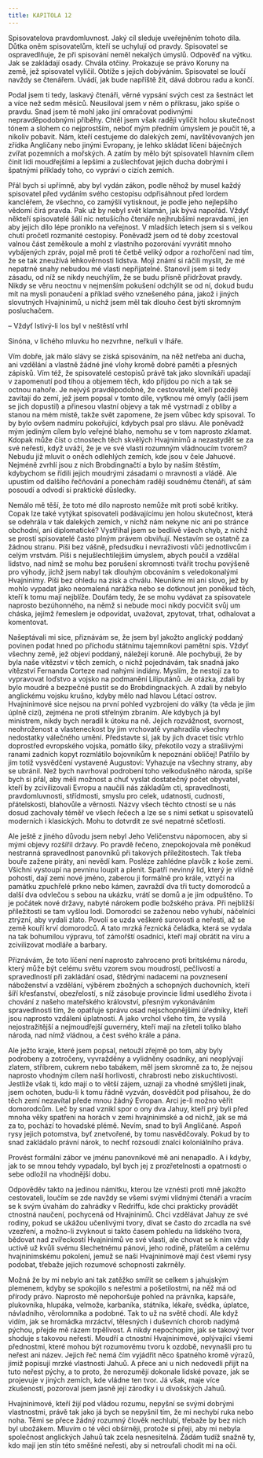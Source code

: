 ```yaml
---
title: KAPITOLA 12
---
```


Spisovatelova pravdomluvnost. Jaký cíl sleduje uveřejněním tohoto díla. Důtka oněm spisovatelům, kteří se uchylují od pravdy. Spisovatel se ospravedlňuje, že při spisování neměl nekalých úmyslů. Odpověď na výtku. Jak se zakládají osady. Chvála otčiny. Prokazuje se právo Koruny na země, jež spisovatel vylíčil. Obtíže s jejich dobýváním. Spisovatel se loučí navždy se čtenářem. Uvádí, jak bude napříště žít, dává dobrou radu a končí.

Podal jsem ti tedy, laskavý čtenáři, věrné vypsání svých cest za šestnáct let a více než sedm měsíců. Neusiloval jsem v něm o příkrasu, jako spíše o pravdu. Snad jsem tě mohl jako jiní omračovat podivnými nepravděpodobnými příběhy. Chtěl jsem však raději vylíčit holou skutečnost tónem a slohem co nejprostším, neboť mým předním úmyslem je poučit tě, a nikoliv pobavit. Nám, kteří cestujeme do dalekých zemí, navštěvovaných jen zřídka Angličany nebo jinými Evropany, je lehko skládat líčení báječných zvířat pozemních a mořských. A zatím by mělo být spisovateli hlavním cílem činit lidi moudřejšími a lepšími a zušlechťovat jejich ducha dobrými i špatnými příklady toho, co vypráví o cizích zemích.

Přál bych si upřímně, aby byl vydán zákon, podle něhož by musel každý spisovatel před vydáním svého cestopisu odpřisáhnout před lordem kancléřem, že všechno, co zamýšlí vytisknout, je podle jeho nejlepšího vědomí čirá pravda. Pak už by nebyl svět klamán, jak bývá napořád. Vždyť někteří spisovatelé šálí nic netušícího čtenáře nejhrubšími nepravdami, jen aby jejich dílo lépe proniklo na veřejnost. V mladších letech jsem si s velkou chutí pročetl rozmanité cestopisy. Poněvadž jsem od té doby zcestoval valnou část zeměkoule a mohl z vlastního pozorování vyvrátit mnoho vybájených zpráv, pojal mě proti té četbě veliký odpor a rozhořčení nad tím, že se tak zneužívá lehkověrnosti lidstva. Moji známí si ráčili myslit, že mé nepatrné snahy nebudou mé vlasti nepřijatelné. Stanovil jsem si tedy zásadu, od níž se nikdy neuchýlím, že se budu přísně přidržovat pravdy. Nikdy se věru neoctnu v nejmenším pokušení odchýlit se od ní, dokud budu mít na mysli ponaučení a příklad svého vznešeného pána, jakož i jiných slovutných Hvajninimů, u nichž jsem měl tak dlouho čest býti skromným posluchačem.

– Vždyť lstivý-li los byl v neštěstí vrhl

Sinóna, v lichého mluvku ho nezvrhne, neřkuli v lháře.

Vím dobře, jak málo slávy se získá spisováním, na něž netřeba ani ducha, ani vzdělání a vlastně žádné jiné vlohy kromě dobré paměti a přesných zápisků. Vím též, že spisovatelé cestopisů právě tak jako slovníkáři upadají v zapomenutí pod tíhou a objemem těch, kdo přijdou po nich a tak se octnou nahoře. Je nejvýš pravděpodobné, že cestovatelé, kteří později zavítají do zemí, jež jsem popsal v tomto díle, vytknou mé omyly (ačli jsem se jich dopustil) a přinesou vlastní objevy a tak mě vystrnadí z obliby a stanou na mém místě, takže svět zapomene, že jsem vůbec kdy spisoval. To by bylo ovšem nadmíru pokořující, kdybych psal pro slávu. Ale poněvadž mým jediným cílem bylo veřejné blaho, nemohu se v tom naprosto zklamat. Kdopak může číst o ctnostech těch skvělých Hvajninimů a nezastydět se za své neřesti, když uváží, že je ve své vlasti rozumným vládnoucím tvorem? Nebudu již mluvit o oněch odlehlých zemích, kde jsou v čele Jahuové. Nejméně zvrhlí jsou z nich Brobdingnačtí a bylo by naším štěstím, kdybychom se řídili jejich moudrými zásadami o mravnosti a vládě. Ale upustím od dalšího řečňování a ponechám raději soudnému čtenáři, ať sám posoudí a odvodí si praktické důsledky.

Nemálo mě těší, že toto mé dílo naprosto nemůže mít proti sobě kritiky. Copak lze také vytýkat spisovateli podávajícímu jen holou skutečnost, která se odehrála v tak dalekých zemích, v nichž nám nekyne nic ani po stránce obchodní, ani diplomatické? Vystříhal jsem se bedlivě všech chyb, z nichž se prostí spisovatelé často plným právem obviňují. Nestavím se ostatně za žádnou stranu. Píši bez vášně, předsudku i nevraživosti vůči jednotlivcům i celým vrstvám. Píši s nejušlechtilejším úmyslem, abych poučil a vzdělal lidstvo, nad nímž se mohu bez porušení skromnosti tvářit trochu povýšeně pro výhody, jichž jsem nabyl tak dlouhým obcováním s veledokonalými Hvajninimy. Píši bez ohledu na zisk a chválu. Neunikne mi ani slovo, jež by mohlo vypadat jako neomalená narážka nebo se dotknout jen poněkud těch, kteří k tomu mají nejblíže. Doufám tedy, že se mohu vydávat za spisovatele naprosto bezúhonného, na němž si nebude moci nikdy pocvičit svůj um cháska, jejímž řemeslem je odpovídat, uvažovat, zpytovat, trhat, odhalovat a komentovat.

Našeptávali mi sice, přiznávám se, že jsem byl jakožto anglický poddaný povinen podat hned po příchodu státnímu tajemníkovi pamětní spis. Vždyť všechny země, jež objeví poddaný, náležejí koruně. Ale pochybuji, že by byla naše vítězství v těch zemích, o nichž pojednávám, tak snadná jako vítězství Fernanda Corteze nad nahými indiány. Myslím, že nestojí za to vypravovat loďstvo a vojsko na podmanění Liliputánů. Je otázka, zdali by bylo moudré a bezpečné pustit se do Brobdingnackých. A zdali by nebylo anglickému vojsku krušno, kdyby mělo nad hlavou Létací ostrov. Hvajninimové sice nejsou na první pohled vyzbrojeni do války (ta věda je jim úplně cizí), zejména ne proti střelným zbraním. Ale kdybych já byl ministrem, nikdy bych neradil k útoku na ně. Jejich rozvážnost, svornost, neohroženost a vlasteneckost by jim vrchovatě vynahradila všechny nedostatky válečného umění. Představte si, jak by jich dvacet tisíc vtrhlo doprostřed evropského vojska, pomátlo šiky, překotilo vozy a strašlivými ranami zadních kopyt rozmlátilo bojovníkům k nepoznání obličej! Patřilo by jim totiž vysvědčení vystavené Augustovi: Vyhazuje na všechny strany, aby se ubránil. Než bych navrhoval podrobení toho velkodušného národa, spíše bych si přál, aby měli možnost a chuť vyslat dostatečný počet obyvatel, kteří by zcivilizovali Evropu a naučili nás základům cti, spravedlnosti, pravdomluvnosti, střídmosti, smyslu pro celek, udatnosti, cudnosti, přátelskosti, blahovůle a věrnosti. Názvy všech těchto ctností se u nás dosud zachovaly téměř ve všech řečech a lze se s nimi setkat u spisovatelů moderních i klasických. Mohu to dotvrdit ze své nepatrné sčetlosti.

Ale ještě z jiného důvodu jsem nebyl Jeho Veličenstvu nápomocen, aby si mými objevy rozšířil državy. Po pravdě řečeno, znepokojovala mě poněkud nestranná spravedlnost panovníků při takových příležitostech. Tak třeba bouře zažene piráty, ani nevědí kam. Posléze zahlédne plavčík z koše zemi. Všichni vystoupí na pevninu loupit a plenit. Spatří nevinný lid, který je vlídně pohostí, dají zemi nové jméno, zaberou ji formálně pro krále, vztyčí na památku zpuchřelé prkno nebo kámen, zavraždí dva tři tucty domorodců a další dva odvlečou s sebou na ukázku, vrátí se domů a je jim odpuštěno. To je počátek nové državy, nabyté nárokem podle božského práva. Při nejbližší příležitosti se tam vyšlou lodi. Domorodci se zaženou nebo vyhubí, náčelníci ztrýzní, aby vydali zlato. Povolí se uzda veškeré surovosti a neřesti, až se země kouří krví domorodců. A tato mrzká řeznická čeládka, která se vydala na tak bohumilou výpravu, toť zámořští osadníci, kteří mají obrátit na víru a zcivilizovat modláře a barbary.

Přiznávám, že toto líčení není naprosto zahroceno proti britskému národu, který může být celému světu vzorem svou moudrostí, pečlivostí a spravedlností při zakládání osad, štědrými nadacemi na povznesení náboženství a vzdělání, výběrem zbožných a schopných duchovních, kteří šíří křesťanství, obezřelostí, s níž zásobuje provincie lidmi usedlého života i chování z našeho mateřského království, přesným vykonáváním spravedlnosti tím, že opatřuje správu osad nejschopnějšími úředníky, kteří jsou naprosto vzdáleni úplatnosti. A jako vrchol všeho tím, že vysílá nejostražitější a nejmoudřejší guvernéry, kteří mají na zřeteli toliko blaho národa, nad nímž vládnou, a čest svého krále a pána.

Ale ježto kraje, které jsem popsal, netouží zřejmě po tom, aby byly podrobeny a zotročeny, vyvražděny a vylidněny osadníky, ani neoplývají zlatem, stříbrem, cukrem nebo tabákem, měl jsem skromně za to, že nejsou naprosto vhodným cílem naší horlivosti, chrabrosti nebo ziskuchtivosti. Jestliže však ti, kdo mají o to větší zájem, uznají za vhodné smýšleti jinak, jsem ochoten, budu-li k tomu řádně vyzván, dosvědčit pod přísahou, že do těch zemí nezavítal přede mnou žádný Evropan. Arci je-li možno věřit domorodcům. Leč by snad vznikl spor o ony dva Jahuy, kteří prý byli před mnoha věky spatřeni na horách v zemi hvajninimské a od nichž, jak se má za to, pochází to hovadské plémě. Nevím, snad to byli Angličané. Aspoň rysy jejich potomstva, byť znetvořené, by tomu nasvědčovaly. Pokud by to snad zakládalo právní nárok, to nechť rozsoudí znalci koloniálního práva.

Provést formální zábor ve jménu panovníkové mě ani nenapadlo. A i kdyby, jak to se mnou tehdy vypadalo, byl bych jej z prozřetelnosti a opatrnosti o sebe odložil na vhodnější dobu.

Odpověděv takto na jedinou námitku, kterou lze vznésti proti mně jakožto cestovateli, loučím se zde navždy se všemi svými vlídnými čtenáři a vracím se k svým úvahám do zahrádky v Redriffu, kde chci prakticky provádět ctnostná naučení, pochycená od Hvajninimů. Chci vzdělávat Jahuy ze své rodiny, pokud se ukážou učenlivými tvory, dívat se často do zrcadla na své vzezření, a možno-li zvyknout si takto časem pohledu na lidského tvora, bědovat nad zvířeckostí Hvajninimů ve své vlasti, ale chovat se k nim vždy uctivě už kvůli svému šlechetnému pánovi, jeho rodině, přátelům a celému hvajninimskému pokolení, jemuž se naši Hvajninimové mají čest všemi rysy podobat, třebaže jejich rozumové schopnosti zakrněly.

Možná že by mi nebylo ani tak zatěžko smířit se celkem s jahujským plemenem, kdyby se spokojilo s neřestmi a pošetilostmi, na něž má od přírody právo. Naprosto mě nepohoršuje pohled na právníka, kapsáře, plukovníka, hlupáka, velmože, karbaníka, státníka, lékaře, svědka, úplatce, návladního, věrolomníka a podobné. Tak to už na světě chodí. Ale když vidím, jak se hromádka mrzáctví, tělesných i duševních chorob nadýmá pýchou, přejde mě rázem trpělivost. A nikdy nepochopím, jak se takový tvor shoduje s takovou neřestí. Moudří a ctnostní Hvajninimové, oplývající všemi přednostmi, které mohou být rozumovému tvoru k ozdobě, nevynašli pro tu neřest ani název. Jejich řeč nemá čím vyjádřit něco špatného kromě výrazů, jimiž popisují mrzké vlastnosti Jahuů. A přece ani u nich nedovedli přijít na tuto neřest pýchy, a to proto, že nerozumějí dokonale lidské povaze, jak se projevuje v jiných zemích, kde vládne ten tvor. Já však, maje více zkušeností, pozoroval jsem jasně její zárodky i u divošských Jahuů.

Hvajninimové, kteří žijí pod vládou rozumu, nepyšní se svými dobrými vlastnostmi, právě tak jako já bych se nepyšnil tím, že mi nechybí ruka nebo noha. Těmi se přece žádný rozumný člověk nechlubí, třebaže by bez nich byl ubožákem. Mluvím o té věci obšírněji, protože si přeji, aby mi nebyla společnost anglických Jahuů tak zcela nesnesitelná. Žádám tudíž snažně ty, kdo mají jen stín této směšné neřesti, aby si netroufali chodit mi na oči.

